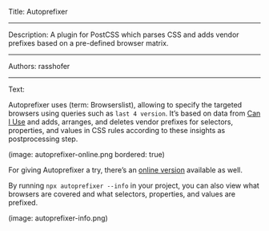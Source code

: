 Title: Autoprefixer

-----

Description: A plugin for PostCSS which parses CSS and adds vendor prefixes based on a pre-defined browser matrix.

-----

Authors: rasshofer

-----

Text:

Autoprefixer uses (term: Browserslist), allowing to specify the targeted browsers using queries such as `last 4 version`. It’s based on data from [Can I Use](https://caniuse.com/) and adds, arranges, and deletes vendor prefixes for selectors, properties, and values in CSS rules according to these insights as postprocessing step.

(image: autoprefixer-online.png bordered: true)

For giving Autoprefixer a try, there’s an [online version](https://autoprefixer.github.io/) available as well.

By running `npx autoprefixer --info` in your project, you can also view what browsers are covered and what selectors, properties, and values are prefixed.

(image: autoprefixer-info.png)
